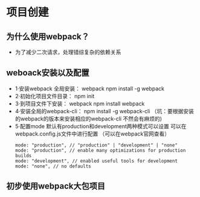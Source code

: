 # 项目创建
## 为什么使用webpack？
+ 为了减少二次请求，处理错综复杂的依赖关系
## weboack安装以及配置
+ 1·安装webpack   全局安装：  webpack npm install -g webpack
+ 2·初始化项目文件目录： npm init 
+ 3·到项目文件下安装：   webpack npm install webpack
+ 4·安装全局的webpack-cli：   npm install -g webpack-cli  （坑：要根据安装的webpack的版本来安装相应的webpack-cli 不然会有麻烦的)
+ 5·配置mode 默认有production和development两种模式可以设置  可以在webpack.config.js文件中进行配置 （可以在webpack官网查看）
    ```
    mode: "production", // "production" | "development" | "none"
    mode: "production", // enable many optimizations for production builds
    mode: "development", // enabled useful tools for development
    mode: "none", // no defaults
    ```
    
## 初步使用webpack大包项目
